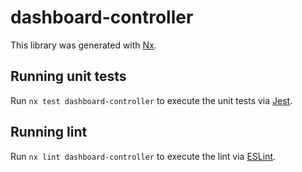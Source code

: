 # dashboard-controller

This library was generated with [Nx](https://nx.dev).

## Running unit tests

Run `nx test dashboard-controller` to execute the unit tests via [Jest](https://jestjs.io).

## Running lint

Run `nx lint dashboard-controller` to execute the lint via [ESLint](https://eslint.org/).
